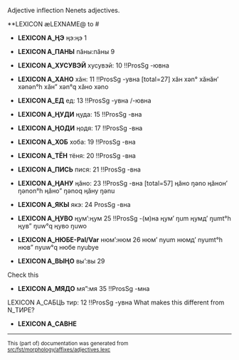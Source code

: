 Adjective inflection
Nenets  adjectives.

**LEXICON æLEXNAME@ to #

* **LEXICON A_ҢЭ** ңэ:ңэ 1  

* **LEXICON A_ПАНЫ** пӑны:пӑны 9 

* **LEXICON A_ХУСУВЭЙ** хусувэй: 10 !!ProsSg -ювна

* **LEXICON A_ХАНО** хӑн: 11 !!ProsSg -увна
[total=27]
хӑн xən°    хӑнӑн’ xənən°h        хӑнˮ xən°q     хӑно xəno

* **LEXICON A_ЕД** ед: 13 !!ProsSg -увна /-ювна

* **LEXICON A_ҢУДИ** ңуда: 15 !!ProsSg -вна

* **LEXICON A_ҢОДИ** ңодя: 17 !!ProsSg -вна

* **LEXICON A_ХОБ** хоба: 19 !!ProsSg -вна

* **LEXICON A_ТЁН** тёня: 20 !!ProsSg -вна

* **LEXICON A_ПИСЬ** пися: 21 !!ProsSg -вна

* **LEXICON A_ҢАНУ** ңӑно: 23 !!ProsSg -вна
[total=57]
ңӑно ŋəno   ңӑнон’ ŋənon°h ңӑноˮ ŋənoq    ңӑну ŋənu

* **LEXICON A_ЯКЫ** якэ: 24 ProsSg -вна

* **LEXICON A_ҢУВО** ңумʼ:ңум 25 !!ProsSg -(м)на
ңум’ ŋum     ңумд’ ŋumt°h    ңувˮ ŋuw°q      ңуво ŋuwo

* **LEXICON A_НЮБЕ-Pal/Var** нюмʼ:нюм 26
нюм’ nyum    нюмд’ nyumt°h   нювˮ nyuw°q     нюбе nyubye

* **LEXICON A_ВЫҢО** выʼ:вы 29  

Check this

* **LEXICON A_МЯДО** мяˮ:мя 35   !!ProsSg -мна

LEXICON A_САБЦЬ тир: 12 !!ProsSg -увна
What makes this different from N_ТИРЕ?

* **LEXICON A_САВНЕ** 

* * *

<small>This (part of) documentation was generated from [src/fst/morphology/affixes/adjectives.lexc](https://github.com/giellalt/lang-yrk/blob/main/src/fst/morphology/affixes/adjectives.lexc)</small>
